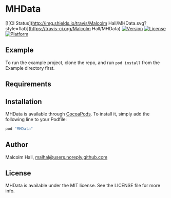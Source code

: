 # MHData

[![CI Status](http://img.shields.io/travis/Malcolm Hall/MHData.svg?style=flat)](https://travis-ci.org/Malcolm Hall/MHData)
[![Version](https://img.shields.io/cocoapods/v/MHData.svg?style=flat)](http://cocoapods.org/pods/MHData)
[![License](https://img.shields.io/cocoapods/l/MHData.svg?style=flat)](http://cocoapods.org/pods/MHData)
[![Platform](https://img.shields.io/cocoapods/p/MHData.svg?style=flat)](http://cocoapods.org/pods/MHData)

## Example

To run the example project, clone the repo, and run `pod install` from the Example directory first.

## Requirements

## Installation

MHData is available through [CocoaPods](http://cocoapods.org). To install
it, simply add the following line to your Podfile:

```ruby
pod "MHData"
```

## Author

Malcolm Hall, malhal@users.noreply.github.com

## License

MHData is available under the MIT license. See the LICENSE file for more info.
